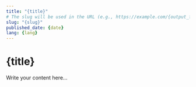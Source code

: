 ```yaml
---
title: "{title}"
# The slug will be used in the URL (e.g., https://example.com/{output_folder}/{lang}/{slug})
slug: "{slug}"
published_date: {date}
lang: {lang}
---
```


# {title}

Write your content here...
